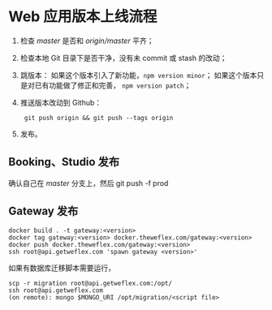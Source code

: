 # Web 应用版本上线流程

1. 检查 *master* 是否和 *origin/master* 平齐；

2. 检查本地 Git 目录下是否干净，没有未 commit 或 stash 的改动；

3. 跳版本：
	如果这个版本引入了新功能，`npm version minor`；
	如果这个版本只是对已有功能做了修正和完善， `npm version patch`；

4. 推送版本改动到 Github：

		git push origin && git push --tags origin

5. 发布。

## Booking、Studio 发布

确认自己在 *master* 分支上，然后
	git push -f prod

## Gateway 发布

	docker build . -t gateway:<version>
	docker tag gateway:<version> docker.theweflex.com/gateway:<version>
	docker push docker.theweflex.com/gateway:<version>
	ssh root@api.getweflex.com 'spawn gateway <version>'

如果有数据库迁移脚本需要运行，

	scp -r migration root@api.getweflex.com:/opt/
	ssh root@api.getweflex.com
	(on remote): mongo $MONGO_URI /opt/migration/<script file>
